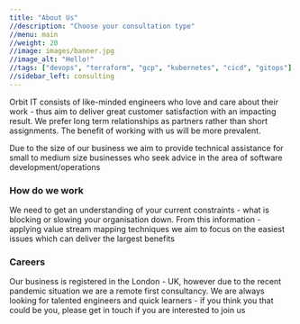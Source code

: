 ```yaml
---
title: "About Us"
//description: "Choose your consultation type"
//menu: main
//weight: 20
//image: images/banner.jpg
//image_alt: "Hello!"
//tags: ["devops", "terraform", "gcp", "kubernetes", "cicd", "gitops"]
//sidebar_left: consulting
---
```

Orbit IT consists of like-minded engineers who love and care about their work - thus aim to deliver great customer satisfaction with an impacting result. We prefer long term relationships as partners rather than short assignments. The benefit of working with us will be more prevalent.

Due to the size of our business we aim to provide technical assistance for small to medium size businesses who seek advice in the area of software development/operations 

### How do we work
We need to get an understanding of your current constraints - what is blocking or slowing your organisation down. From this information - applying value stream mapping techniques we aim to focus on the easiest issues which can deliver the largest benefits

### Careers
Our business is registered in the London - UK, however due to the recent pandemic situation we are a remote first consultancy. We are always looking for talented engineers and quick learners - if you think you that could be you, please get in touch if you are interested to join us
